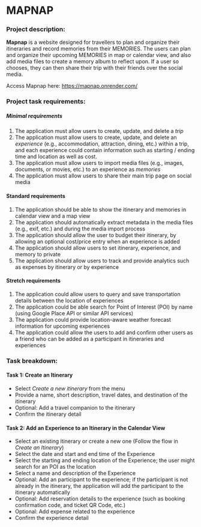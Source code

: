 # MAPNAP

### Project description:

[//]: # "Mapnap is a mobile app designed for anyone looking to manage a busy schedule. It is designed to manage daily routines and notify users on time-based and location-based events in response to stored user data. Location and time triggers, settings, associated events, and usage data will be stored in Mapnap's database. Additional features (depending on time) include theme support, snoozing options, and social media integration."

**Mapnap** is a website designed for travellers to plan and organize their itineraries and record memories from their MEMORIES.
The users can plan and organize their upcoming MEMORIES in map or calendar view, and also add media files to create a memory album to reflect upon.
If a user so chooses, they can then share their trip with their friends over the social media.

Access Mapnap here: https://mapnap.onrender.com/

### Project task requirements:

##### Minimal requirements

1. The application must allow users to create, update, and delete a _trip_
2. The application must allow users to create, update, and delete an _experience_ (e.g., accommodation, attraction, dining, etc.) within a trip, and each experience could contain information such as starting / ending time and location as well as cost.
3. The application must allow users to import media files (e.g., images, documents, or movies, etc.) to an experience as _memories_
4. The application must allow users to share their main trip page on social media

#### Standard requirements

1. The application should be able to show the itinerary and memories in calendar view and a map view
2. The application should automatically extract metadata in the media files (e.g., exif, etc.) and during the media import process
3. The application should allow the user to budget their itinerary, by allowing an optional cost/price entry when an experience is added
4. The application should allow users to set itinerary, experience, and memory to private
5. The application should allow users to track and provide analytics such as expenses by itinerary or by experience

#### Stretch requirements

1. The application could allow users to query and save transportation details between the location of experiences
2. The application could be able search for Point of Interest (POI) by name (using Google Place API or similar API services)
3. The application could provide location-aware weather forecast information for upcoming experiences
4. The application could allow the users to add and confirm other users as a friend who can be added as a participant in itineraries and experiences

### Task breakdown:

#### Task 1: Create an Itinerary

- Select _Create a new itinerary_ from the menu
- Provide a name, short description, travel dates, and destination of the itinerary
- Optional: Add a travel companion to the itinerary
- Confirm the itinerary detail

#### Task 2: Add an Experience to an Itinerary in the Calendar View

- Select an existing itinerary or create a new one (Follow the flow in _Create an Itinerary_)
- Select the date and start and end time of the Experience
- Select the starting and ending location of the Experience; the user might search for an POI as the location
- Select a name and description of the Experience
- Optional: Add an participant to the experience; if the participant is not already in the itinerary, the application will add the participant to the itinerary automatically
- Optional: Add reservation details to the experience (such as booking confirmation code, and ticket QR Code, etc.)
- Optional: Add expense related to the experience
- Confirm the experience detail

[//]: #
[//]: # "### Project task requirements:"
[//]: # "##### Minimal requirements"
[//]: # "1. The application must display a notification when a specific location is reached."
[//]: # "2. The application must display a notification at a specified time."
[//]: # "3. The application must support recurring triggers for notifications."
[//]: # "4. The application must provide alarm/notification functionality for events."
[//]: # "5. The application must allow users to add, update, and delete triggers and events."
[//]: #
[//]: # "##### Standard requirements"
[//]: # "1. The application should enable users to create workflows or sequences of actions."
[//]: # "2. The application should support snooze and priority settings for notifications."
[//]: # "3. The application should include user authentication and authorization features."
[//]: # "4. The application should provide the option to share triggers and events with friends."
[//]: # "5. The application should generate analytics reports summarizing actions such as snooze and cancel."
[//]: # "6. The user should be able to see a summary of their tasks and time spent on each task with a relevant visual (eg. Bar chart, Line Chart)"
[//]: # "7. The application should be able to record and store task specific data for eg. time, location, duration."
[//]: #
[//]: # "##### Stretch requirements"
[//]: # "1. The application could include support for music events, such as playing a specific song as a notification."
[//]: # "2. The application could adapt its behavior based on user actions, such as snoozing or taking specific actions."
[//]: # "3. The application could offer customization options for themes and visual appearance."
[//]: #
[//]: # "### Task breakdown:"
[//]: # "##### Task 1: Location based triggers"
[//]: # "- Point of interest (POI): type in address or name a point of interest"
[//]: # "- Map view: image of map with marker on POI"
[//]: # '- Customization: user can rename POI (i.e. "Home", "Work")'
[//]: # "- Confirmation: user confirms POI and whether it's one-time or recurring"
[//]: #
[//]: # "##### Task 2: Alarm / notification event"
[//]: # "- Threshold: set a reminder (i.e. alarm that triggers 2 minutes before event) & select option of being alerted at a location or time"
[//]: # "- Arrival: sends a notification (pop-up) whenever the trigger is fired"
[//]: # "- Type: choose to set up one-time or recurring notifications"
[//]: # "- Confirmation & cancellations: ability to modify the next event when alarmed"
[//]: #
[//]: # "### Prototypes"
[//]: #
[//]: # "1. Time-Based trigger feature. "
[//]: # "![IMG_3240 2](https://github.com/jessaberry/MapNap/assets/64464531/af5be1d1-9130-4049-a593-e52ee8e7e926)"
[//]: #
[//]: # "2. Alarm/Notification events feature."
[//]: # "![20230522_204602](https://github.com/jessaberry/MapNap/assets/64464531/81ce569e-fcc4-4c44-b91a-5ccab2741c25)"
